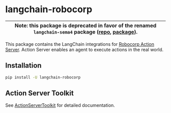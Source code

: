 # langchain-robocorp

| Note: this package is deprecated in favor of the renamed `langchain-sema4` package ([repo](https://github.com/langchain-ai/langchain-sema4), [package](https://pypi.org/project/langchain-sema4/)). |
|-|

This package contains the LangChain integrations for [Robocorp Action Server](https://github.com/robocorp/robocorp).
Action Server enables an agent to execute actions in the real world. 

## Installation

```bash
pip install -U langchain-robocorp
```

## Action Server Toolkit

See [ActionServerToolkit](https://python.langchain.com/docs/integrations/toolkits/robocorp) for detailed documentation.

